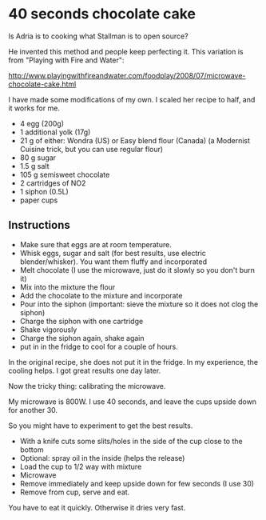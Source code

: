 40 seconds chocolate cake
============================

Is Adria is to cooking what Stallman is to open source? 

He invented this method and people keep perfecting it.
This variation is from "Playing with Fire and Water":

http://www.playingwithfireandwater.com/foodplay/2008/07/microwave-chocolate-cake.html

I have made some modifications of my own. I scaled her recipe to half, and it works for me.


- 4 egg  (200g)
- 1 additional yolk (17g) 
- 21 g of either: Wondra (US) or Easy blend flour (Canada) (a Modernist Cuisine trick, but you can use regular flour)
- 80 g sugar
- 1.5 g salt
- 105 g semisweet chocolate
- 2 cartridges of NO2
- 1 siphon (0.5L)
- paper cups

Instructions
------------

- Make sure that eggs are at room temperature.
- Whisk eggs, sugar and salt (for best results, use electric blender/whisker). You want them fluffy and incorporated
- Melt chocolate (I use the microwave, just do it slowly so you don't burn it)
- Mix into the mixture the flour
- Add the chocolate to the mixture and incorporate
- Pour into the siphon (important: sieve the mixture so it does not clog the siphon)
- Charge the siphon with one cartridge 
- Shake vigorously
- Charge the siphon again, shake again
- put in in the fridge to cool for a couple of hours.

In the original recipe, she does not put it in the fridge. In my experience, the cooling helps.
I got great results one day later.

Now the tricky thing: calibrating the microwave.

My microwave is 800W. I use 40 seconds, and leave the cups upside down for another 30.

So you might have to experiment to get the best results.

- With a knife cuts some slits/holes in the side of the cup close to the bottom
- Optional: spray oil in the inside (helps the release)
- Load the cup to 1/2 way with mixture
- Microwave
- Remove immediately and keep upside down for few seconds (I use 30)
- Remove from cup, serve and eat.

You have to eat it quickly. Otherwise it dries very fast.


